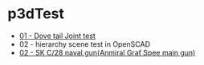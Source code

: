 # p3dTest
 - [01 - Dove tail Joint test](https://en.wikipedia.org/wiki/Dovetail_joint)
 - 02 - hierarchy scene test in OpenSCAD
 - [02 - SK C/28 naval gun(Anmiral Graf Spee main gun)](https://en.wikipedia.org/wiki/28_cm_SK_C/28_naval_gun)
